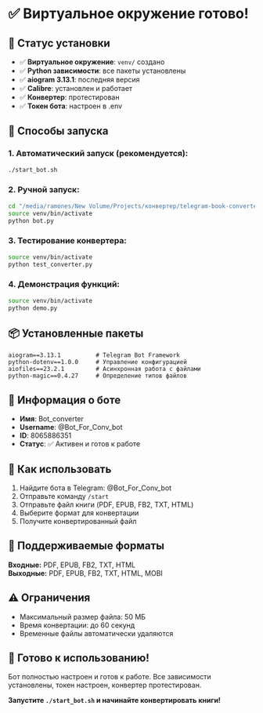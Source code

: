 # ✅ Виртуальное окружение готово!

## 🎯 Статус установки

- ✅ **Виртуальное окружение**: `venv/` создано
- ✅ **Python зависимости**: все пакеты установлены
- ✅ **aiogram 3.13.1**: последняя версия
- ✅ **Calibre**: установлен и работает
- ✅ **Конвертер**: протестирован
- ✅ **Токен бота**: настроен в .env

## 🚀 Способы запуска

### 1. Автоматический запуск (рекомендуется):
```bash
./start_bot.sh
```

### 2. Ручной запуск:
```bash
cd "/media/ramones/New Volume/Projects/конвертер/telegram-book-converter"
source venv/bin/activate
python bot.py
```

### 3. Тестирование конвертера:
```bash
source venv/bin/activate
python test_converter.py
```

### 4. Демонстрация функций:
```bash
source venv/bin/activate
python demo.py
```

## 📦 Установленные пакеты

```
aiogram==3.13.1          # Telegram Bot Framework
python-dotenv==1.0.0     # Управление конфигурацией
aiofiles==23.2.1         # Асинхронная работа с файлами
python-magic==0.4.27     # Определение типов файлов
```

## 🤖 Информация о боте

- **Имя**: Bot_converter
- **Username**: @Bot_For_Conv_bot
- **ID**: 8065886351
- **Статус**: ✅ Активен и готов к работе

## 📱 Как использовать

1. Найдите бота в Telegram: @Bot_For_Conv_bot
2. Отправьте команду `/start`
3. Отправьте файл книги (PDF, EPUB, FB2, TXT, HTML)
4. Выберите формат для конвертации
5. Получите конвертированный файл

## 🔧 Поддерживаемые форматы

**Входные:** PDF, EPUB, FB2, TXT, HTML  
**Выходные:** PDF, EPUB, FB2, TXT, HTML, MOBI

## ⚠️ Ограничения

- Максимальный размер файла: 50 МБ
- Время конвертации: до 60 секунд
- Временные файлы автоматически удаляются

## 🎊 Готово к использованию!

Бот полностью настроен и готов к работе. 
Все зависимости установлены, токен настроен, конвертер протестирован.

**Запустите `./start_bot.sh` и начинайте конвертировать книги!**
